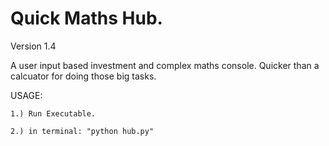 # Quick Maths Hub.
Version 1.4

A user input based investment and complex maths console. Quicker than a calcuator for doing those big tasks.

USAGE:

    1.) Run Executable.
    
    2.) in terminal: "python hub.py"